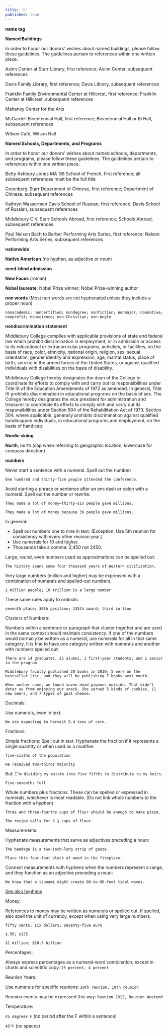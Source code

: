 ```yaml
---
title: 'n'
published: true
---
```


**name tag**

**Named Buildings**

In order to honor our donors' wishes about named buildings, please follow these guidelines. The guidelines pertain to references within one written piece.

Axinn Center at Starr Library, first reference; Axinn Center, subsequent references

Davis Family Library, first reference; Davis Library, subsequent references

Franklin Family Environmental Center at Hillcrest, first reference; Franklin Center at Hillcrest, subsequent references

Mahaney Center for the Arts

McCardell Bicentennial Hall, first reference; Bicentennial Hall or Bi Hall, subsequent references

Wilson Café, Wilson Hall

**Named Schools, Departments, and Programs**

In order to honor our donors' wishes about named schools, departments, and programs, please follow these guidelines. The guidelines pertain to references within one written piece.

Betty Ashbury Jones MA ’86 School of French, first reference; all subsequent references must be the full title

Greenberg-Starr Department of Chinese, first reference; Department of Chinese, subsequent references

Kathryn Wasserman Davis School of Russian, first reference; Davis School of Russian, subsequent references

Middlebury C.V. Starr Schools Abroad, first reference; Schools Abroad, subsequent references

Paul Nelson Bach to Barber Performing Arts Series, first reference; Nelson Performing Arts Series, subsequent references

**nationwide**

**Native American** (no hyphen, as adjective or noun)

**need-blind admission**

**New Faces** (roman)

**Nobel laureate**; Nobel Prize winner; Nobel Prize-winning author

**non words** (Most non words are not hyphenated unless they include a proper noun)

`nonacademic; noncertified; nondegree; nonfiction; nonmajor; nonnative; nonprofit; nonscience; non-Christian; non-Anglo`

**nondiscrimination statement**

Middlebury College complies with applicable provisions of state and federal law which prohibit discrimination in employment, or in admission or access to its educational or extracurricular programs, activities, or facilities, on the basis of race, color, ethnicity, national origin, religion, sex, sexual orientation, gender identity and expression, age, marital status, place of birth, service in the armed forces of the United States, or against qualified individuals with disabilities on the basis of disability.

Middlebury College hereby designates the dean of the College to coordinate its efforts to comply with and carry out its responsibilities under Title IX of the Education Amendments of 1972 as amended. In general, Title IX prohibits discrimination in educational programs on the basis of sex. The College hereby designates the vice president for administration and treasurer to coordinate its efforts to comply with and carry out its responsibilities under Section 504 of the Rehabilitation Act of 1973. Section 504, where applicable, generally prohibits discrimination against qualified handicapped individuals, in educational programs and employment, on the basis of handicap.

**Nordic skiing**

**North**; north (cap when referring to geographic location; lowercase for compass direction)

**numbers**

Never start a sentence with a numeral. Spell out the number:

`One hundred and thirty-five people attended the conference.`

Avoid starting a phrase or sentence after an em-dash or colon with a numeral. Spell out the number or rewrite:

`They made a lot of money—thirty-six people gave millions.`

`They made a lot of money because 36 people gave millions.`

In general:

- Spell out numbers one to nine in text. (Exception: Use 5th reunion for consistency with every other reunion year.)
- Use numerals for 10 and higher.
- Thousands take a comma: 2,450 not 2450.

Large, round, even numbers used as approximations can be spelled out:

`The history spans some four thousand years of Western civilization.`

Very large numbers (million and higher) may be expressed with a combination of numerals and spelled-out numbers.

`2 million people; 10 trillion is a large number`

These same rules apply to ordinals:

`seventh place; 30th position; 135th award; third in line`

Clusters of Numbers:

Numbers within a sentence or paragraph that cluster together and are used in the same context should maintain consistency. If one of the numbers would normally be written as a numeral, use numerals for all in that same category. It is fine to have one category written with numerals and another with numbers spelled out:

`There are 14 graduates, 25 alumni, 3 first-year students, and 1 senior in the program.`

`Middlebury faculty published 20 books in 2010; 5 were on the bestseller list, and they will be publishing 7 books next month.`

`When mother came, we found seven dead pigeons outside. That didn’t deter us from enjoying our snack. She served 5 kinds of cookies, 11 new beers, and 7 types of goat cheese.`

Decimals:

Use numerals, even in text:

`We are expecting to harvest 5.4 tons of corn.`

Fractions:

Simple fractions: Spell out in text. Hyphenate the fraction if it represents a single quantity or when used as a modifier.

`five-sixths of the population`

`He received two-thirds majority`

But: `I’m dividing my estate into five fifths to distribute to my heirs.`

`Five-sevenths full`

Whole numbers plus fractions: These can be spelled or expressed in numerals, whichever is most readable. (Do not link whole numbers to the fraction with a hyphen)

`Three and three-fourths cups of flour should be enough to make pizza.`

`The recipe calls for 3 ¾ cups of flour.`

Measurements:

Hyphenate measurements that serve as adjectives preceding a noun:

`The bandage is a two-inch-long strip of gauze.`

`Place this four-foot block of wood in the fireplace.`

Connect measurements with hyphens when the numbers represent a range, and they function as an adjective preceding a noun:

`We knew that a tsunami might create 80-to-90-foot tidal waves.`

[See also hyphens](#)

Money:

References to money may be written as numerals or spelled out. If spelled, also spell the unit of currency, except when using very large numbers.

`fifty cents; six dollars; seventy-five euro`

`$.50; $125`

`$1 million; $10.3 billion`

Percentages:

Always express percentages as a numeral-word combination, except in charts and scientific copy: `25 percent, 4 percent`

Reunion Years:

Use numerals for specific reunions: `20th reunion, 10th reunion`

Reunion events may be expressed this way: `Reunion 2012, Reunion Weekend`

Temperature:

`45 degrees F` (no period after the F within a sentence)

`45°F` (no spaces)

